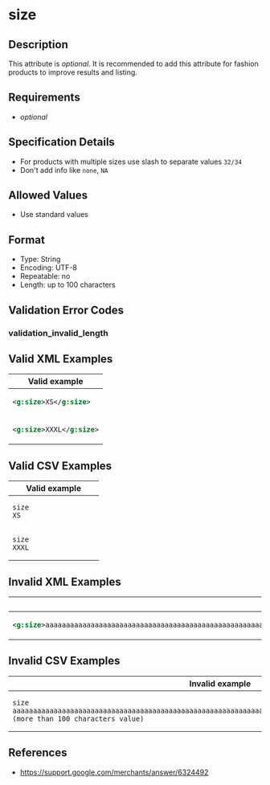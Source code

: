 # size

## Description

This attribute is *optional*.
It is recommended to add this attribute for fashion products to improve results and listing.

## Requirements

* *optional*


## Specification Details

- For products with multiple sizes use slash to separate values `32/34`
- Don't add info like `none`, `NA`

## Allowed Values
- Use standard values

## Format

- Type: String
- Encoding: UTF-8
- Repeatable: no
- Length: up to 100 characters


## Validation Error Codes

### validation_invalid_length

## Valid XML Examples

<table>
<thead>
<tr><th>Valid example        </th></tr>
</thead>
<tbody>
<tr><td>

```xml
<g:size>XS</g:size>  
```

</td></tr>
<tr><td>

```xml
<g:size>XXXL</g:size>
```

</td></tr>
</tbody>
</table>

## Valid CSV Examples

<table>
<thead>
<tr><th>Valid example  </th></tr>
</thead>
<tbody>
<tr><td>

```csv
size
XS                
```

</td></tr>
<tr><td>

```csv
size
XXXL                
```

</td></tr>
</tbody>
</table>

## Invalid XML Examples

<table>
<thead>
<tr><th>Invalid example                                                                                                                                        </th><th>Resulting error code     </th></tr>
</thead>
<tbody>
<tr><td>

```xml
<g:size>aaaaaaaaaaaaaaaaaaaaaaaaaaaaaaaaaaaaaaaaaaaaaaaaaaaaaaaaaaaaaaaaaaaaaaaaaaaaaaaaaaaaaaaaaaaaaaaaaaaaa (more than 100 characters value)</g:size>
```

</td><td>

```xml
validation_invalid_length
```

</td></tr>
</tbody>
</table>

## Invalid CSV Examples

<table>
<thead>
<tr><th>Invalid example  </th><th>Resulting error code     </th></tr>
</thead>
<tbody>
<tr><td>

```csv
size
aaaaaaaaaaaaaaaaaaaaaaaaaaaaaaaaaaaaaaaaaaaaaaaaaaaaaaaaaaaaaaaaaaaaaaaaaaaaaaaaaaaaaaaaaaaaaaaaaaaaa (more than 100 characters value)                  
```

</td><td>

```csv
validation_invalid_length
```

</td></tr>
</tbody>
</table>

## References
* https://support.google.com/merchants/answer/6324492
